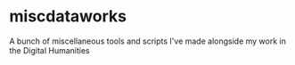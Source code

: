 # miscdataworks
A bunch of miscellaneous tools and scripts I've made alongside my work in the Digital Humanities
